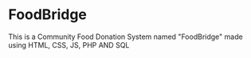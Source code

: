 # FoodBridge
This is a Community Food Donation System named "FoodBridge" made using HTML, CSS, JS, PHP AND SQL

